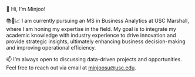 👋 Hi, I’m Minjoo!


📚💼📈 I am currently pursuing an MS in Business Analytics at USC Marshall, where I am honing my expertise in the field. My goal is to integrate my academic knowledge with industry experience to drive innovation and provide strategic insights, ultimately enhancing business decision-making and improving operational efficiency.

📫 I’m always open to discussing data-driven projects and opportunities. Feel free to reach out via email at minjoosu@usc.edu.
